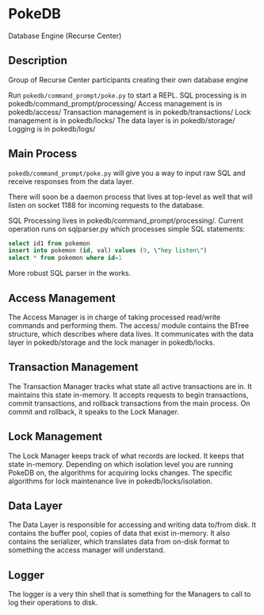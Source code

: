 # PokeDB
Database Engine (Recurse Center)

## Description
Group of Recurse Center participants creating their own database engine

Run `pokedb/command_prompt/poke.py` to start a REPL.
SQL processing is in pokedb/command_prompt/processing/
Access management is in pokedb/access/
Transaction management is in pokedb/transactions/
Lock management is in pokedb/locks/
The data layer is in pokedb/storage/
Logging is in pokedb/logs/

## Main Process

`pokedb/command_prompt/poke.py` will give you a way to input raw SQL and receive responses from the data layer.

There will soon be a daemon process that lives at top-level as well that will listen on socket 1188 for incoming requests to the database.

SQL Processing lives in pokedb/command_prompt/processing/. Current operation runs on sqlparser.py which processes simple SQL statements:

```SQL
select id1 from pokemon
insert into pokemon (id, val) values (9, \"hey listen\")
select * from pokemon where id=1
```

More robust SQL parser in the works.

## Access Management

The Access Manager is in charge of taking processed read/write commands and performing them. The access/ module contains the BTree structure, which describes where data lives. It communicates with the data layer in pokedb/storage and the lock manager in pokedb/locks.

## Transaction Management

The Transaction Manager tracks what state all active transactions are in. It maintains this state in-memory. It accepts requests to begin transactions, commit transactions, and rollback transactions from the main process. On commit and rollback, it speaks to the Lock Manager.

## Lock Management

The Lock Manager keeps track of what records are locked. It keeps that state in-memory. Depending on which isolation level you are running PokeDB on, the algorithms for acquiring locks changes. The specific algorithms for lock maintenance live in pokedb/locks/isolation.

## Data Layer

The Data Layer is responsible for accessing and writing data to/from disk. It contains the buffer pool, copies of data that exist in-memory. It also contains the serializer, which translates data from on-disk format to something the access manager will understand.

## Logger

The logger is a very thin shell that is something for the Managers to call to log their operations to disk.

